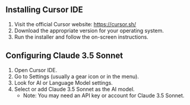 ## Installing Cursor IDE

1. Visit the official Cursor website: https://cursor.sh/
2. Download the appropriate version for your operating system.
3. Run the installer and follow the on-screen instructions.

## Configuring Claude 3.5 Sonnet

1. Open Cursor IDE.
2. Go to Settings (usually a gear icon or in the menu).
3. Look for AI or Language Model settings.
4. Select or add Claude 3.5 Sonnet as the AI model.
   - Note: You may need an API key or account for Claude 3.5 Sonnet.
